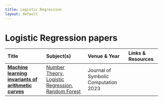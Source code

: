 ```yaml
---
title: Logistic Regression
layout: default
---
```


# Logistic Regression papers

| Title | Subject(s) | Venue & Year | Links & Resources |
| :--- | :--- | :--- | :--- |
| **[Machine learning invariants of arithmetic curves](https://www.sciencedirect.com/science/article/pii/S0747717122000839)** | [Number Theory](number-theory.md), [Logistic Regression](logistic-regression.md), [Random Forest](random-forest.md) | Journal of Symbolic Computation 2023 |  |